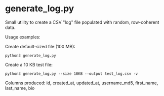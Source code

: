 # generate_log.py

Small utility to create a CSV "log" file populated with random, row-coherent data.

Usage examples:

Create default-sized file (100 MB):

    python3 generate_log.py

Create a 10 KB test file:

    python3 generate_log.py --size 10KB --output test_log.csv -v

Columns produced: id, created_at, updated_at, username_md5, first_name, last_name, bio